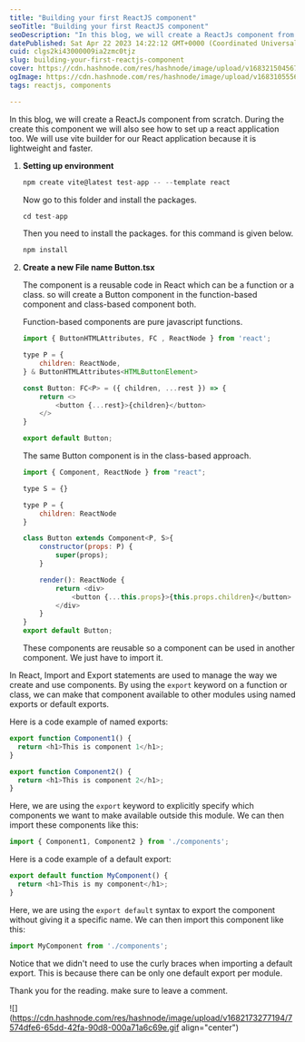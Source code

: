 ```yaml
---
title: "Building your first ReactJS component"
seoTitle: "Building your first ReactJS component"
seoDescription: "In this blog, we will create a ReactJs component from scratch. During the create this component we will also see how to set up a react application too."
datePublished: Sat Apr 22 2023 14:22:12 GMT+0000 (Coordinated Universal Time)
cuid: clgs2ki43000009ia2zmc0tjz
slug: building-your-first-reactjs-component
cover: https://cdn.hashnode.com/res/hashnode/image/upload/v1683215045673/0b760585-0f76-4855-bf6f-aa9e86572464.png
ogImage: https://cdn.hashnode.com/res/hashnode/image/upload/v1683105556546/360e8cec-d3d9-4d24-940e-4d9b03878f16.png
tags: reactjs, components

---
```


In this blog, we will create a ReactJs component from scratch. During the create this component we will also see how to set up a react application too. We will use vite builder for our React application because it is lightweight and faster.

1. **Setting up environment**
    
    ```javascript
    npm create vite@latest test-app -- --template react
    ```
    
    Now go to this folder and install the packages.
    
    ```javascript
    cd test-app
    ```
    
    Then you need to install the packages. for this command is given below.
    
    ```javascript
    npm install
    ```
    
2. **Create a new File name Button.tsx**
    
    The component is a reusable code in React which can be a function or a class. so will create a Button component in the function-based component and class-based component both.
    
    Function-based components are pure javascript functions.
    
    ```javascript
    import { ButtonHTMLAttributes, FC , ReactNode } from 'react';
    
    type P = {
        children: ReactNode,
    } & ButtonHTMLAttributes<HTMLButtonElement>
    
    const Button: FC<P> = ({ children, ...rest }) => {
        return <>
            <button {...rest}>{children}</button>
        </>
    }
    
    export default Button;
    ```
    
    The same Button component is in the class-based approach.
    
    ```javascript
    import { Component, ReactNode } from "react";
    
    type S = {}
    
    type P = {
        children: ReactNode
    }
    
    class Button extends Component<P, S>{
        constructor(props: P) {
            super(props);
        }
    
        render(): ReactNode {
            return <div>
                <button {...this.props}>{this.props.children}</button>
            </div>
        }
    }
    export default Button;
    ```
    
    These components are reusable so a component can be used in another component. We just have to import it.
    

In React, Import and Export statements are used to manage the way we create and use components. By using the `export` keyword on a function or class, we can make that component available to other modules using named exports or default exports.

Here is a code example of named exports:

```javascript
export function Component1() {
  return <h1>This is component 1</h1>;
}

export function Component2() {
  return <h1>This is component 2</h1>;
}
```

Here, we are using the `export` keyword to explicitly specify which components we want to make available outside this module. We can then import these components like this:

```javascript
import { Component1, Component2 } from './components';
```

Here is a code example of a default export:

```javascript
export default function MyComponent() {
  return <h1>This is my component</h1>;
}
```

Here, we are using the `export default` syntax to export the component without giving it a specific name. We can then import this component like this:

```javascript
import MyComponent from './components';
```

Notice that we didn't need to use the curly braces when importing a default export. This is because there can be only one default export per module.

Thank you for the reading. make sure to leave a comment.

![](https://cdn.hashnode.com/res/hashnode/image/upload/v1682173277194/7574dfe6-65dd-42fa-90d8-000a71a6c69e.gif align="center")